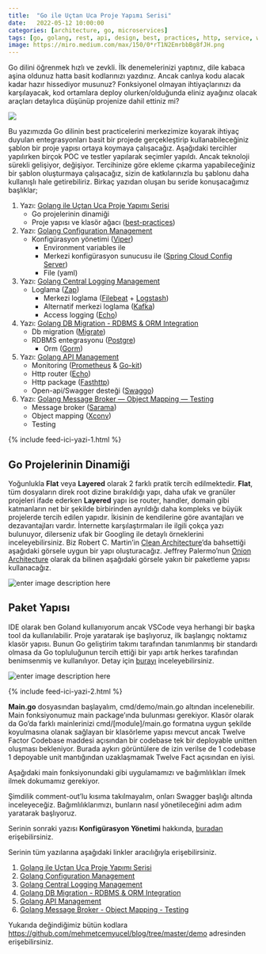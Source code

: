 ```yaml
---
title:  "Go ile Uçtan Uca Proje Yapımı Serisi"
date:   2022-05-12 10:00:00
categories: [architecture, go, microservices]
tags: [go, golang, rest, api, design, best, practices, http, service, web service, design, tasarım, java, spring boot, mikroservis, microservice, kubernetes,  türkçe, yazılım, blog, blogger, nedir, örnek, nasıl yapılır, mehmet cem yücel]
image: https://miro.medium.com/max/150/0*rT1N2EmrbbBg8fJH.png
---
```

Go dilini öğrenmek hızlı ve zevkli. İlk denemelerinizi yaptınız, dile kabaca aşina oldunuz hatta basit kodlarınızı yazdınız. Ancak canlıya kodu alacak kadar hazır hissediyor musunuz? Fonksiyonel olmayan ihtiyaçlarınızı da karşılayacak, kod ortamlara deploy olurken/olduğunda eliniz ayağınız olacak araçları detaylıca düşünüp projenize dahil ettiniz mi?

![](https://miro.medium.com/max/1000/0*rT1N2EmrbbBg8fJH.png)

Bu yazımızda Go dilinin best practicelerini merkezimize koyarak ihtiyaç duyulan entegrasyonları basit bir projede gerçekleştirip kullanabileceğiniz şablon bir proje yapısı ortaya koymaya çalışacağız. Aşağıdaki tercihler yapılırken birçok POC ve testler yapılarak seçimler yapıldı. Ancak teknoloji sürekli gelişiyor, değişiyor. Tercihinize göre ekleme çıkarma yapabileceğiniz bir şablon oluşturmaya çalışacağız, sizin de katkılarınızla bu şablonu daha kullanışlı hale getirebiliriz. Birkaç yazıdan oluşan bu seride konuşacağımız başlıklar;

 1. Yazı: [Golang ile Uçtan Uca Proje Yapımı Serisi](https://mehmetcemyucel.com/2022/go-ile-uctan-uca-proje-yapimi-serisi)
 	 - Go projelerinin dinamiği 
 	 - Proje yapısı ve klasör ağacı ([best-practices](https://github.com/golang-standards/project-layout))
 2. Yazı: [Golang Configuration Management](https://mehmetcemyucel.com/2022/golang-configuration-management)
	- Konfigürasyon yönetimi ([Viper](https://github.com/spf13/viper))
		- Environment variables ile
		- Merkezi konfigürasyon sunucusu ile ([Spring Cloud Config Server](https://cloud.spring.io/spring-cloud-config/reference/html/))
		- File (yaml)
3. Yazı: [Golang Central Logging Management](https://mehmetcemyucel.com/2022/golang-central-logging-management)
	- Loglama ([Zap](https://github.com/uber-go/zap))
		- Merkezi loglama ([Filebeat](https://www.elastic.co/beats/filebeat) + [Logstash](https://www.elastic.co/logstash/))
		- Alternatif merkezi loglama ([Kafka](https://kafka.apache.org/))
		- Access logging ([Echo](https://echo.labstack.com/))
4. Yazı: [Golang DB Migration - RDBMS & ORM Integration](https://mehmetcemyucel.com/2022/golang-db-migration-rdbms-orm-integration)
	- Db migration ([Migrate](https://github.com/golang-migrate/migrate))
	- RDBMS entegrasyonu ([Postgre](https://www.postgresql.org/))
		- Orm ([Gorm](https://gorm.io/index.html))
5. Yazı: [Golang API Management](https://mehmetcemyucel.com/2022/golang-api-management)
	- Monitoring ([Prometheus](https://prometheus.io/) & [Go-kit](https://gokit.io/))
	- Http router ([Echo](https://echo.labstack.com/))
	- Http package ([Fasthttp](https://github.com/valyala/fasthttp))
	- Open-api/Swagger desteği ([Swaggo](https://github.com/swaggo/swag))
6. Yazı: [Golang Message Broker — Object Mapping — Testing](https://mehmetcemyucel.com/2022/golang-message-broker-object-mapper-testing)
	- Message broker ([Sarama](https://github.com/Shopify/sarama))
	- Object mapping ([Xconv](https://github.com/howcrazy/xconv))
	- Testing
	
{% include feed-ici-yazi-1.html %}

## Go Projelerinin Dinamiği

Yoğunlukla **Flat** veya **Layered** olarak 2 farklı pratik tercih edilmektedir. **Flat**, tüm dosyaların direk root dizine bırakıldığı yapı, daha ufak ve granüler projeleri ifade ederken **Layered** yapı ise router, handler, domain gibi katmanların net bir şekilde birbirinden ayrıldığı daha kompleks ve büyük projelerde tercih edilen yapıdır. İkisinin de kendilerine göre avantajları ve dezavantajları vardır. İnternette karşılaştırmaları ile ilgili çokça yazı bulunuyor, dilerseniz ufak bir Googling ile detaylı örneklerini inceleyebilirsiniz. Biz Robert C. Martin’in [Clean Architecture](https://www.oreilly.com/library/view/clean-architecture-a/9780134494272/)’da bahsettiği aşağıdaki görsele uygun bir yapı oluşturacağız. Jeffrey Palermo’nun [Onion Architecture](https://jeffreypalermo.com/2008/07/the-onion-architecture-part-1/) olarak da bilinen aşağıdaki görsele yakın bir paketleme yapısı kullanacağız.

![enter image description here](https://miro.medium.com/max/1400/0*O6ZSkhtDUMLmWflO.png)

## Paket Yapısı

IDE olarak ben Goland kullanıyorum ancak VSCode veya herhangi bir başka tool da kullanılabilir. Proje yaratarak işe başlıyoruz, ilk başlangıç noktamız klasör yapısı. Bunun Go geliştirim takımı tarafından tanımlanmış bir standardı olmasa da Go topluluğunun tercih ettiği bir yapı artık herkes tarafından benimsenmiş ve kullanılıyor. Detay için [burayı](https://github.com/golang-standards/project-layout) inceleyebilirsiniz.

![enter image description here](https://miro.medium.com/max/540/1*QUS_HdytZy0KskH-4LTXFQ.png)

{% include feed-ici-yazi-2.html %}

**Main.go** dosyasından başlayalım, cmd/demo/main.go altından incelenebilir. Main fonksiyonumuz main package’ında bulunması gerekiyor. Klasör olarak da Go’da farklı mainlerinizi cmd/[module]/main.go formatına uygun şekilde koyulmasına olanak sağlayan bir klasörleme yapısı mevcut ancak Twelve Factor Codebase maddesi açısından bir codebase tek bir deployable unitten oluşması bekleniyor. Burada aykırı görüntülere de izin verilse de 1 codebase 1 depoyable unit mantığından uzaklaşmamak Twelve Fact açısından en iyisi.

Aşağıdaki main fonksiyonundaki gibi uygulamamızı ve bağımlılıkları ilmek ilmek dokumamız gerekiyor.

<script src="https://gist.github.com/mehmetcemyucel/a04858dd04e326b0303fd613b3995699.js"></script>


Şimdilik comment-out’lu kısıma takılmayalım, onları Swagger başlığı altında inceleyeceğiz. Bağımlılıklarımızı, bunların nasıl yönetileceğini adım adım yaratarak başlıyoruz.

Serinin sonraki yazısı **Konfigürasyon Yönetimi** hakkında, [buradan](https://mehmetcemyucel.com/2022/golang-configuration-management) erişebilirsiniz.

Serinin tüm yazılarına aşağıdaki linkler aracılığıyla erişebilirsiniz.

1. [Golang ile Uçtan Uca Proje Yapımı Serisi](https://mehmetcemyucel.com/2022/go-ile-uctan-uca-proje-yapimi-serisi)
2. [Golang Configuration Management](https://mehmetcemyucel.com/2022/golang-configuration-management)
3. [Golang Central Logging Management](https://mehmetcemyucel.com/2022/golang-central-logging-management)
4. [Golang DB Migration - RDBMS & ORM Integration](https://mehmetcemyucel.com/2022/golang-db-migration-rdbms-orm-integration)
5. [Golang API Management](https://mehmetcemyucel.com/2022/golang-api-management)
6. [Golang Message Broker - Object Mapping - Testing](https://mehmetcemyucel.com/2022/golang-message-broker-object-mapper-testing)

Yukarıda değindiğimiz bütün kodlara https://github.com/mehmetcemyucel/blog/tree/master/demo adresinden erişebilirsiniz.